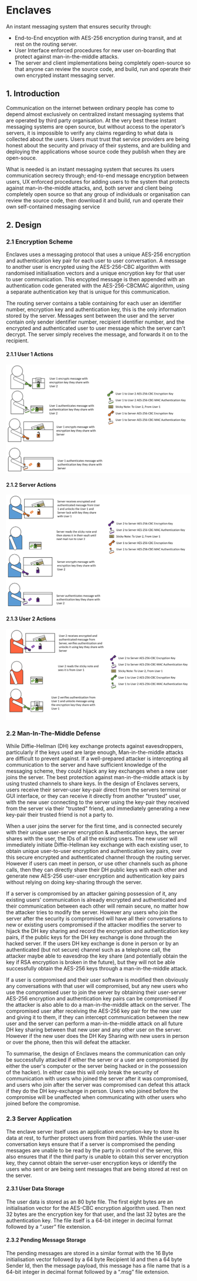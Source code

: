 # Enclaves
 
 An instant messaging system that ensures security through:
  - End-to-End encyption with AES-256 encryption during transit, and at rest on the routing server.
  - User Interface enforced procedures for new user on-boarding that protect against man-in-the-middle attacks.
  - The server and client implementations being completely open-source so that anyone can review the source code, and build, run and operate their own encrypted instant messaging server.

## 1. Introduction
Communication on the internet between ordinary people has come to depend almost exclusively on centralized instant messaging systems that are operated by third party organisation. At the very best these instant messaging systems are open source, but without access to the operator’s servers, it is impossible to verify any claims regarding to what data is collected about the users. Users must trust that service providers are being honest about the security and privacy of their systems, and are building and deploying the applications whose source code they publish when they are open-souce. 

What is needed is an instant messaging system that secures its users communication secrecy through; end-to-end message encryption between users, UX enforced procedures for adding users to the system that protects against man-in-the-middle attacks, and, both server and client being completely open source so that any group of individuals or organisation can review the source code, then download it and build, run and operate their own self-contained messaging service

## 2. Design
### 2.1 Encryption Scheme
Enclaves uses a messaging protocol that uses a unique AES-256 encryption and authentication key pair for each user to user conversation. A message to another user is encrypted using the AES-256-CBC algorithm with randomised initialisation vectors and a unique encryption key for that user to user communication. This encypted message is then appended with an authentication code generated with the AES-256-CBCMAC algorithm, using a separate authentication key that is unique for this communication.

The routing server contains a table containing for each user an identifier number, encryption key and authentication key, this is the only information stored by the server. Messages sent between the user and the server contain only sender identifier number, recipient identifier number, and the encrypted and authenticated user to user message which the server can't decrypt. The server simply receives the message, and forwards it on to the recipient.

#### 2.1.1 User 1 Actions
![User 1 Actions](https://github.com/will-rigby/Enclaves/blob/main/images/User%201%20Actions.PNG?raw=true)

#### 2.1.2 Server Actions
![Server Actions](https://raw.githubusercontent.com/will-rigby/Enclaves/main/images/Server%20Actions.PNG)

#### 2.1.3 User 2 Actions
![User 2 Actions](https://github.com/will-rigby/Enclaves/blob/main/images/User%202%20Actions.PNG?raw=true)

### 2.2 Man-In-The-Middle Defense
While Diffie-Hellman (DH) key exchange protects against eavesdroppers, particularly if the keys used are large enough, Man-in-the-middle attacks are difficult to prevent against. If a well-prepared attacker is intercepting all communication to the server and have sufficient knowledge of the messaging scheme, they could hijack any key exchanges when a new user joins the server. The best protection against man-in-the-middle attack is by using trusted channels to share keys. In the design of Enclaves servers, users receive their server-user key-pair direct from the servers terminal or GUI interface, or they can receive it directly from another "trusted" user, with the new user connecting to the server using the key-pair they received from the server via their "trusted" friend, and immediately generating a new key-pair their trusted friend is not a party to.

When a user joins the server for the first time, and is connected securely with their unique user-server encryption & authentication keys, the server shares with the user, the IDs of all the existing users. The new user will immediately initiate Diffie-Hellman key exchange with each existing user, to obtain unique user-to-user encryption and authentication key pairs, over this secure encrypted and authenticated channel through the routing server. However if users can meet in person, or use other channels such as phone calls, then they can directly share their DH public keys with each other and generate new AES-256 user-user encryption and authentication key pairs without relying on doing key-sharing through the server.

If a server is compromised by an attacker gaining possession of it, any existing users' communication is already encrypted and authenticated and their communication between each other will remain secure, no matter how the attacker tries to modify the server. However any users who join the server after the security is compromised will have all their conversations to new or existing users compromised if the attacker modifies the server to hijack the DH key sharing and record the encryption and authentication key pairs, if the public keys for the DH key exchange is done through the hacked server. If the users DH key exchange is done in person or by an authenticated (but not secure) channel such as a telephone call, the attacker maybe able to eavesdrop the key share (and potentially obtain the key if RSA encryption is broken in the future), but they will not be able successfully obtain the AES-256 keys through a man-in-the-middle attack.

If a user is compromised and their user software is modified then obviously any conversations with that user will compromised, but any new users who use the compromised user to join the server by obtaining their user-server AES-256 encryption and authentication key pairs can be compromised if the attacker is also able to do a man-in-the-middle attack on the server. The compromised user after receiving the AES-256 key pair for the new user and giving it to them, if they can intercept communication between the new user and the server can perform a man-in-the-middle attack on all future DH key sharing between that new user and any other user on the server. However if the new user does the DH Key Sharing with new users in person or over the phone, then this will defeat the attacker.

To summarise, the design of Enclaves means the communication can only be successfully attacked if either the server or a user are compromised (by either the user's computer or the server being hacked or in the possession of the hacker). In either case this will only break the security of communication with users who joined the server after it was compromised, and users who join after the server was compromised can defeat this attack if they do the DH key-exchange in person. Users who joined before the compromise will be unaffected when communicating with other users who joined before the compromise.

### 2.3 Server Application
The enclave server itself uses an application encryption-key to store its data at rest, to further protect users from third parties. While the user-user conversation keys ensure that if a server is compromised the pending messages are unable to be read by the party in control of the server, this also ensures that if the third party is unable to obtain this server encryption key, they cannot obtain the server-user encryption keys or identify the users who sent or are being sent messages that are being stored at rest on the server. 

#### 2.3.1 User Data Storage
The user data is stored as an 80 byte file. The first eight bytes are an initialisation vector for the AES-CBC encryption algorithm used. Then next 32 bytes are the encryption key for that user, and the last 32 bytes are the authentication key. The file itself is a 64-bit integer in decimal format followed by a “.user” file extension. 

#### 2.3.2 Pending Message Storage
 The pending messages are stored in a similar format with the 16 Byte initialisation vector followed by a 64 byte Recipient Id and then a 64 byte Sender Id, then the message payload, this message has a file name that is a 64-bit integer in decimal format followed by a “.msg” file extension.
